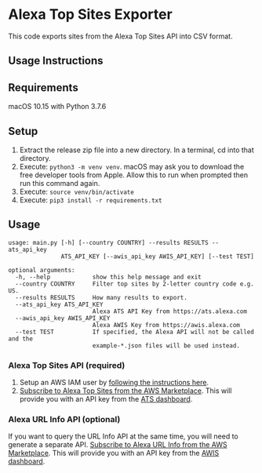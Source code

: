 # Alexa Top Sites Exporter

This code exports sites from the Alexa Top Sites API into CSV format.

## Usage Instructions

## Requirements

macOS 10.15 with Python 3.7.6

## Setup

1. Extract the release zip file into a new directory. In a terminal, cd into that directory.
2. Execute: `python3 -m venv venv`. macOS may ask you to download the free developer tools from Apple. Allow this to run when prompted then run this command again.
3. Execute: `source venv/bin/activate`
4. Execute: `pip3 install -r requirements.txt`

## Usage

```
usage: main.py [-h] [--country COUNTRY] --results RESULTS --ats_api_key
               ATS_API_KEY [--awis_api_key AWIS_API_KEY] [--test TEST]

optional arguments:
  -h, --help            show this help message and exit
  --country COUNTRY     Filter top sites by 2-letter country code e.g. US.
  --results RESULTS     How many results to export.
  --ats_api_key ATS_API_KEY
                        Alexa ATS API Key from https://ats.alexa.com
  --awis_api_key AWIS_API_KEY
                        Alexa AWIS Key from https://awis.alexa.com
  --test TEST           If specified, the Alexa API will not be called and the
                        example-*.json files will be used instead.
```

### Alexa Top Sites API (required)

1. Setup an AWS IAM user by [following the instructions here](https://aws.amazon.com/alexa-top-sites/getting-started/).
2. [Subscribe to Alexa Top Sites from the AWS Marketplace](https://aws.amazon.com/marketplace/pp/B07QK2XWNV). This will provide you with an API key from the [ATS dashboard](https://ats.alexa.com).

### Alexa URL Info API (optional)

If you want to query the URL Info API at the same time, you will need to generate a separate API. [Subscribe to Alexa URL Info from the AWS Marketplace](https://aws.amazon.com/marketplace/pp/B07Q71HJ3H). This will provide you with an API key from the [AWIS dashboard](https://awis.alexa.com).
